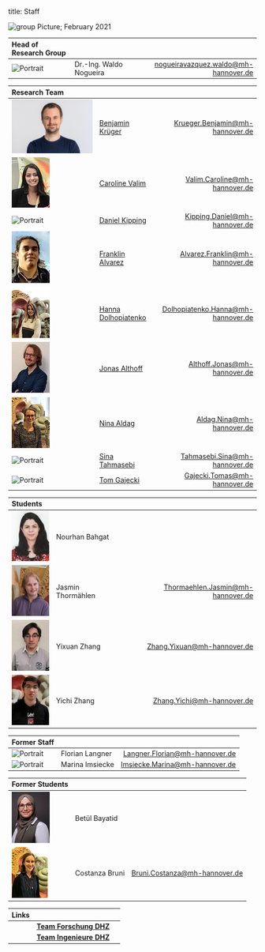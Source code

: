 title: Staff

![group Picture; February 2021](staff/GroupPicture.JPG)


| Head of Research Group              |                               |                                           |
|:------------------------------------|:------------------------------|------------------------------------------:|
|![Portrait](staff/Nogueiraklein.jpg) |Dr.-Ing. Waldo Nogueira | <nogueiravazquez.waldo@mh-hannover.de>    |


| Research Team                   |                                                                                 |                                       |
|:--------------------------------|:--------------------------------------------------------------------------------|--------------------------------------:|
|![Portrait](staff/Krueger.jpg)   | [Benjamin Krüger](https://vianna.uber.space/01_workgroups/nogueira/staff/Krueger.html) | <Krueger.Benjamin@mh-hannover.de>  |
|![Portrait](staff/caroline.jpg)  	| [Caroline Valim](https://vianna.de/01_workgroups/nogueira/staff/carolin.html)	|   <Valim.Caroline@mh-hannover.de>    |
|![Portrait](staff/Alrutz.jpg)	   | [Daniel Kipping](https://vianna.uber.space/01_workgroups/nogueira/staff/daniel.html) | <Kipping.Daniel@mh-hannover.de>	     |
|![Portrait](staff/franklin.jpg)	   | [Franklin Alvarez ](https://vianna.de/01_workgroups/nogueira/staff/franklin.html) | <Alvarez.Franklin@mh-hannover.de>	     |
|![Portrait](staff/Hanna.jpeg)	   | [Hanna Dolhopiatenko](https://vianna.uber.space/01_workgroups/nogueira/staff/hanna.html)| <Dolhopiatenko.Hanna@mh-hannover.de>	|
|![Portrait](staff/jonas.jpg)	| [Jonas Althoff](https://vianna.de/01_workgroups/nogueira/staff/jonas.html)	  | <Althoff.Jonas@mh-hannover.de>      |
|![Portrait](staff/Nina.jpeg)	    | [Nina Aldag](https://vianna.uber.space/01_workgroups/nogueira/staff/nina.html)| <Aldag.Nina@mh-hannover.de>         |
|![Portrait](staff/Tahmasebi.jpg)	| [Sina Tahmasebi](https://vianna.uber.space/01_workgroups/nogueira/staff/sina.html) | <Tahmasebi.Sina@mh-hannover.de>  |
|![Portrait](staff/Gajecki.jpg)  	| [Tom Gajecki](https://www.vianna.de/01_workgroups/nogueira/projects/binom.html)	| <Gajecki.Tomas@mh-hannover.de>      |




| Students                    |                     |                                   |
|:----------------------------|:--------------------|----------------------------------:|
|![Portrait](staff/nour.jpg)	| Nourhan Bahgat		  |      |
|![Portrait](staff/Jasmin.jpg)	| Jasmin Thormählen		  | Thormaehlen.Jasmin@mh-hannover.de    |
|![Portrait](staff/zhang.jpg)	| Yixuan  Zhang 		  |    Zhang.Yixuan@mh-hannover.de  |
|![Portrait](staff/yichi.jpg)	| Yichi Zhang 		  |  Zhang.Yichi@mh-hannover.de    |




| Former Staff                  |                                               |                                     |
|:------------------------------|:----------------------------------------------|--------------------------------------:|
|![Portrait](staff/Langner.jpg)	| Florian Langner        | Langner.Florian@mh-hannover.de	 |
|![Portrait](staff/Imsiecke.jpg)	| Marina Imsiecke 			 | Imsiecke.Marina@mh-hannover.de	 |




| Former Students                  |                                               |                                     |
|:------------------------------|:----------------------------------------------|--------------------------------------:|
|![Portrait](staff/betuel.jpg)	| Betül Bayatid 			| 	     |
|![Portrait](staff/costi.jpg)	| Costanza Bruni      | <Bruni.Costanza@mh-hannover.de>  |




| Links                         |                                               |                              |
|:------------------------------|:----------------------------------------------|--------------------------------------:|
| | **[Team Forschung DHZ](https://www.hoerzentrum-hannover.de/wir-ueber-uns/team/forschung/)**    |      |
|	| **[Team Ingenieure DHZ](https://www.hoerzentrum-hannover.de/wir-ueber-uns/team/ingenieure/)** 	|  	   |

